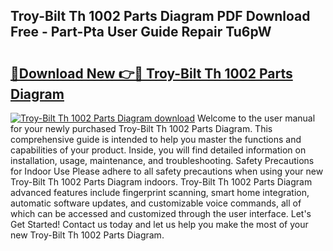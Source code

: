 ## Troy-Bilt Th 1002 Parts Diagram PDF Download Free - Part-Pta User Guide Repair Tu6pW

# <h2><a href="http://dfo7st.blite.top/?on=Troy-Bilt+Th+1002+Parts+Diagram">🔗Download New 👉🔴 Troy-Bilt Th 1002 Parts Diagram</a></h2>

[![Troy-Bilt Th 1002 Parts Diagram download](https://i.imgur.com/lujVjoI.png)](http://dfo7st.blite.top/?on=Troy-Bilt+Th+1002+Parts+Diagram)
Welcome to the user manual for your newly purchased Troy-Bilt Th 1002 Parts Diagram. This comprehensive guide is intended to help you master the functions and capabilities of your product. Inside, you will find detailed information on installation, usage, maintenance, and troubleshooting. Safety Precautions for Indoor Use Please adhere to all safety precautions when using your new Troy-Bilt Th 1002 Parts Diagram indoors. Troy-Bilt Th 1002 Parts Diagram advanced features include fingerprint scanning, smart home integration, automatic software updates, and customizable voice commands, all of which can be accessed and customized through the user interface. Let's Get Started! Contact us today and let us help you make the most of your new Troy-Bilt Th 1002 Parts Diagram.

